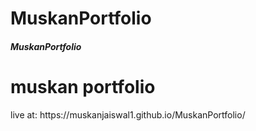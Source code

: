 # MuskanPortfolio
##### MuskanPortfolio
<h1>muskan portfolio</h1>
live at: https://muskanjaiswal1.github.io/MuskanPortfolio/
